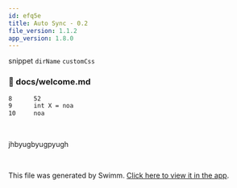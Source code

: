 ```yaml
---
id: efq5e
title: Auto Sync - 0.2
file_version: 1.1.2
app_version: 1.8.0
---
```


snippet `dirName`<swm-token data-swm-token=":sidebars.js:14:14:14:`  tutorialSidebar: [{type: &#39;autogenerated&#39;, dirName: &#39;.&#39;}],`"/> `customCss`<swm-token data-swm-token=":docusaurus.config.js:29:1:1:`          customCss: require.resolve(&#39;./src/css/custom.css&#39;),`"/>
<!-- NOTE-swimm-snippet: the lines below link your snippet to Swimm -->
### 📄 docs/welcome.md
```markdown
8      52
9      int X = noa
10     noa
```

<br/>

jhbyugbyugpyugh

<br/>

This file was generated by Swimm. [Click here to view it in the app](http://localhost:5000/repos/Z2l0aHViJTNBJTNBTm9hUmVwbyUzQSUzQU5vYW96ZXI=/docs/efq5e).
